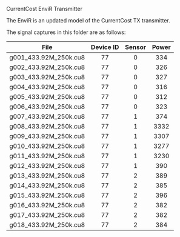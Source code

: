 CurrentCost EnviR Transmitter

The EnviR is an updated model of the CurrentCost TX transmitter. 

The signal captures in this folder are as follows:

| File                  |Device ID|Sensor| Power |
|:---------------------:|:-------:|:----:|:-----:|
| g001_433.92M_250k.cu8 |      77 |    0 |   334 |
| g002_433.92M_250k.cu8 |      77 |    0 |   326 |
| g003_433.92M_250k.cu8 |      77 |    0 |   327 |
| g004_433.92M_250k.cu8 |      77 |    0 |   316 |
| g005_433.92M_250k.cu8 |      77 |    0 |   312 |
| g006_433.92M_250k.cu8 |      77 |    0 |   323 |
| g007_433.92M_250k.cu8 |      77 |    1 |   374 |
| g008_433.92M_250k.cu8 |      77 |    1 |  3332 |
| g009_433.92M_250k.cu8 |      77 |    1 |  3307 | 
| g010_433.92M_250k.cu8 |      77 |    1 |  3277 | 
| g011_433.92M_250k.cu8 |      77 |    1 |  3230 | 
| g012_433.92M_250k.cu8 |      77 |    1 |   390 |
| g013_433.92M_250k.cu8 |      77 |    2 |   389 |
| g014_433.92M_250k.cu8 |      77 |    2 |   385 |
| g015_433.92M_250k.cu8 |      77 |    2 |   396 |
| g016_433.92M_250k.cu8 |      77 |    2 |   382 |
| g017_433.92M_250k.cu8 |      77 |    2 |   382 |
| g018_433.92M_250k.cu8 |      77 |    2 |   384 |